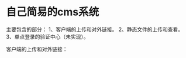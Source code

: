 # 自己简易的cms系统
  主要包含的部分：
    1、客户端的上传和对外链接。
    2、静态文件的上传和查看。
    3、单点登录的验证中心（未实现）。
    
  客户端的上传和对外链接：
    
